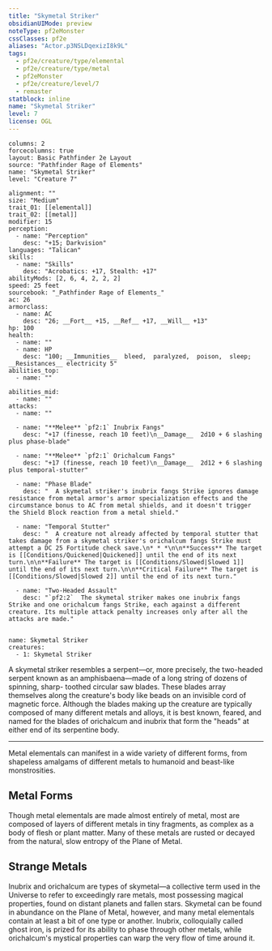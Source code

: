 ```yaml
---
title: "Skymetal Striker"
obsidianUIMode: preview
noteType: pf2eMonster
cssClasses: pf2e
aliases: "Actor.p3NSLDqexizI8k9L" 
tags:
  - pf2e/creature/type/elemental
  - pf2e/creature/type/metal
  - pf2eMonster
  - pf2e/creature/level/7
  - remaster
statblock: inline
name: "Skymetal Striker"
level: 7
license: OGL
---
```


```statblock
columns: 2
forcecolumns: true
layout: Basic Pathfinder 2e Layout
source: "Pathfinder Rage of Elements"
name: "Skymetal Striker"
level: "Creature 7"

alignment: ""
size: "Medium"
trait_01: [[elemental]]
trait_02: [[metal]]
modifier: 15
perception:
  - name: "Perception"
    desc: "+15; Darkvision"
languages: "Talican"
skills:
  - name: "Skills"
    desc: "Acrobatics: +17, Stealth: +17"
abilityMods: [2, 6, 4, 2, 2, 2]
speed: 25 feet
sourcebook: "_Pathfinder Rage of Elements_"
ac: 26
armorclass:
  - name: AC
    desc: "26; __Fort__ +15, __Ref__ +17, __Will__ +13"
hp: 100
health:
  - name: ""
  - name: HP
    desc: "100; __Immunities__  bleed,  paralyzed,  poison,  sleep; __Resistances__ electricity 5"
abilities_top:
  - name: ""

abilities_mid:
  - name: ""
attacks:
  - name: ""

  - name: "**Melee** `pf2:1` Inubrix Fangs"
    desc: "+17 (finesse, reach 10 feet)\n__Damage__  2d10 + 6 slashing plus phase-blade"

  - name: "**Melee** `pf2:1` Orichalcum Fangs"
    desc: "+17 (finesse, reach 10 feet)\n__Damage__  2d12 + 6 slashing plus temporal-stutter"

  - name: "Phase Blade"
    desc: "  A skymetal striker's inubrix fangs Strike ignores damage resistance from metal armor's armor specialization effects and the circumstance bonus to AC from metal shields, and it doesn't trigger the Shield Block reaction from a metal shield."

  - name: "Temporal Stutter"
    desc: "  A creature not already affected by temporal stutter that takes damage from a skymetal striker's orichalcum fangs Strike must attempt a DC 25 Fortitude check save.\n* * *\n\n**Success** The target is [[Conditions/Quickened|Quickened]] until the end of its next turn.\n\n**Failure** The target is [[Conditions/Slowed|Slowed 1]] until the end of its next turn.\n\n**Critical Failure** The target is [[Conditions/Slowed|Slowed 2]] until the end of its next turn."

  - name: "Two-Headed Assault"
    desc: "`pf2:2`  The skymetal striker makes one inubrix fangs Strike and one orichalcum fangs Strike, each against a different creature. Its multiple attack penalty increases only after all the attacks are made."
 
```

```encounter-table
name: Skymetal Striker
creatures:
  - 1: Skymetal Striker
```



A skymetal striker resembles a serpent—or, more precisely, the two-headed serpent known as an amphisbaena—made of a long string of dozens of spinning, sharp- toothed circular saw blades. These blades array themselves along the creature's body like beads on an invisible cord of magnetic force. Although the blades making up the creature are typically composed of many different metals and alloys, it is best known, feared, and named for the blades of orichalcum and inubrix that form the "heads" at either end of its serpentine body.

* * *

Metal elementals can manifest in a wide variety of different forms, from shapeless amalgams of different metals to humanoid and beast-like monstrosities.

## Metal Forms

Though metal elementals are made almost entirely of metal, most are composed of layers of different metals in tiny fragments, as complex as a body of flesh or plant matter. Many of these metals are rusted or decayed from the natural, slow entropy of the Plane of Metal.

## Strange Metals

Inubrix and orichalcum are types of skymetal—a collective term used in the Universe to refer to exceedingly rare metals, most possessing magical properties, found on distant planets and fallen stars. Skymetal can be found in abundance on the Plane of Metal, however, and many metal elementals contain at least a bit of one type or another. Inubrix, colloquially called ghost iron, is prized for its ability to phase through other metals, while orichalcum's mystical properties can warp the very flow of time around it.
